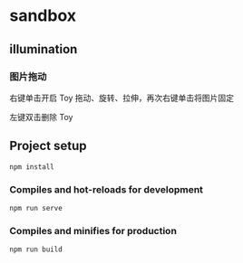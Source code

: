 # sandbox

## illumination
### 图片拖动
右键单击开启 Toy 拖动、旋转、拉伸，再次右键单击将图片固定

左键双击删除 Toy 
## Project setup
```
npm install
```

### Compiles and hot-reloads for development
```
npm run serve
```

### Compiles and minifies for production
```
npm run build
```

